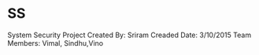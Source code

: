 # SS
System Security Project
Created By: Sriram
Creaded Date: 3/10/2015
Team Members: Vimal, Sindhu,Vino
